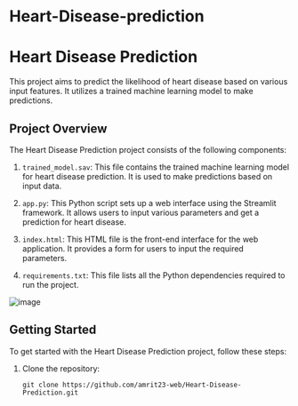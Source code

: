 # Heart-Disease-prediction
# Heart Disease Prediction

This project aims to predict the likelihood of heart disease based on various input features. It utilizes a trained machine learning model to make predictions.

## Project Overview

The Heart Disease Prediction project consists of the following components:

1. `trained_model.sav`: This file contains the trained machine learning model for heart disease prediction. It is used to make predictions based on input data.

2. `app.py`: This Python script sets up a web interface using the Streamlit framework. It allows users to input various parameters and get a prediction for heart disease.

3. `index.html`: This HTML file is the front-end interface for the web application. It provides a form for users to input the required parameters.

4. `requirements.txt`: This file lists all the Python dependencies required to run the project.

![image](https://user-images.githubusercontent.com/98414882/235366610-ddbc5189-b570-495a-9f3a-f0aa1443b1a6.png)

## Getting Started

To get started with the Heart Disease Prediction project, follow these steps:

1. Clone the repository:

   ```shell
   git clone https://github.com/amrit23-web/Heart-Disease-Prediction.git


